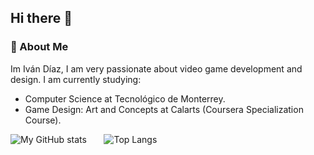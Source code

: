 ## Hi there 👋

### :rocket:  About Me
Im Iván Díaz, I am very passionate about video game development and design. I am currently studying:
- Computer Science at Tecnológico de Monterrey.
- Game Design: Art and Concepts at Calarts (Coursera Specialization Course).

![My GitHub stats](https://github-readme-stats.vercel.app/api?username=IvanDLar&show_icons=true&theme=tokyonight) &nbsp; &nbsp; &nbsp; ![Top Langs](https://github-readme-stats.vercel.app/api/top-langs/?username=IvanDLar&theme=tokyonight&langs_count=10&layout=compact&hide=ASP.net,ShaderLab)

